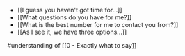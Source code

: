 - [[I guess you haven't got time for…]]
- [[What questions do you have for me?]]
- [[What is the best number for me to contact you from?]]
- [[As I see it, we have three options...]]

#understanding of [[0 - Exactly what to say]]
